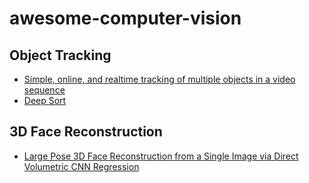 # awesome-computer-vision

## Object Tracking
* [Simple, online, and realtime tracking of multiple objects in a video sequence](https://github.com/abewley/sort)
* [Deep Sort](https://github.com/nwojke/deep_sort)

## 3D Face Reconstruction
* [Large Pose 3D Face Reconstruction from a Single Image via Direct Volumetric CNN Regression](https://github.com/AaronJackson/vrn)
